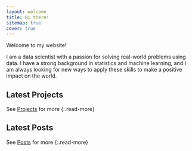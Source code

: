 ```yaml
---
layout: welcome
title: Hi there!
sitemap: true
cover: true
---
```


Welcome to my website!

I am a data scientist with a passion for solving real-world problems using data. I have a strong background in statistics and machine learning, and I am always looking for new ways to apply these skills to make a positive impact on the world.


## Latest Projects

<!--projects-->

See [Projects](/projects/) for more
{:.read-more}


## Latest Posts

<!--posts-->

See [Posts](/posts/) for more
{:.read-more}

